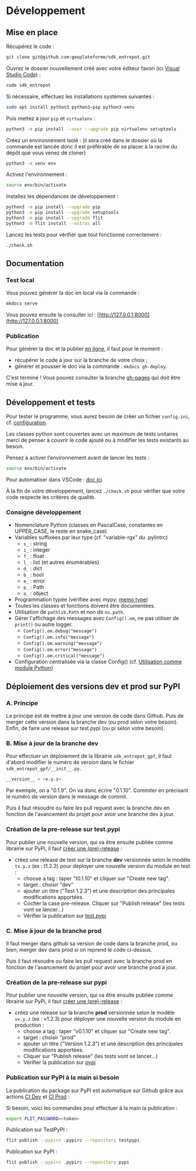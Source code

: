 <!--
CE DOCUMENT N'A PAS VOCATION A ÊTRE LU DIRECTEMENT OU VIA GITHUB :
les liens seront cassés, l'affichage ne sera pas correcte. Ne faites ça !

Consultez la doc en ligne ici : https://geoplateforme.github.io/sdk-entrepot/

Le lien vers cette page devrait être : https://geoplateforme.github.io/sdk-entrepot/development/
-->

# Développement

## Mise en place

Récupérez le code :

```sh
git clone git@github.com:geoplateforme/sdk_entrepot.git
```

Ouvrez le dossier nouvellement créé avec votre éditeur favori (ici [Visual Studio Code](https://code.visualstudio.com/)) :

```sh
code sdk_entrepot
```

Si nécessaire, effectuez les installations systèmes suivantes :

```sh
sudo apt install python3 python3-pip python3-venv
```

Puis mettez à jour `pip` et `virtualenv` :

```sh
python3 -m pip install --user --upgrade pip virtualenv setuptools
```

Créez un environnement isolé : (il sera créé dans le dossier où la commande est lancée donc il est préférable de se placer à la racine du dépôt que vous venez de cloner)

```sh
python3 -m venv env
```

Activez l'environnement :

```sh
source env/bin/activate
```

Installez les dépendances de développement :

```sh
python3 -m pip install --upgrade pip
python3 -m pip install --upgrade setuptools
python3 -m pip install --upgrade flit
python3 -m flit install --extras all
```

Lancez les tests pour vérifier que tout fonctionne correctement :

```sh
./check.sh
```

## Documentation

### Test local

Vous pouvez générer la doc en local via la commande :

```sh
mkdocs serve
```

Vous pouvez ensuite la consulter ici : [http://127.0.0.1:8000](http://127.0.0.1:8000)

### Publication

Pour générer la doc et la publier [en ligne](https://geoplateforme.github.io/sdk-entrepot/), il faut pour le moment :

* récupérer le code à jour sur la branche de votre choix ;
* générer et pousser le doc via la commande : `mkdocs gh-deploy`.

C'est terminé ! Vous pouvez consulter la branche [gh-pages](https://github.com/Geoplateforme/sdk-entrepot/tree/gh-pages) qui doit être mise à jour.

## Développement et tests

Pour tester le programme, vous aurez besoin de créer un fichier `config.ini`, cf. [configuration](configuration.md).

Les classes python sont couvertes avec un maximum de tests unitaires merci de penser à couvrir le code ajouté ou à modifier les tests existants au besoin.

Pensez à activer l'environnement avant de lancer les tests :

```sh
source env/bin/activate
```

Pour automatiser dans VSCode : [doc ici](https://code.visualstudio.com/docs/python/environments#_work-with-python-interpreters)

À la fin de votre développement, lancez `./check.sh` pour vérifier que votre code respecte les critères de qualité.

### Consigne développement

- Nomenclature Python (classes en PascalCase, constantes en UPPER_CASE, le reste en snake_case)​
- Variables suffixées par leur type (cf. "variable-rgx" du .pylintrc)​
  - `s_` : string​
  - `i_` : integer​
  - `f_` : float​
  - `l_` : list (et autres énumérables)​
  - `d_` : dict​
  - `b_` : bool​
  - `e_` : error​
  - `p_` : Path​
  - `o_` : object​
- Programmation typée (vérifiée avec mypy; [memo type](https://mypy.readthedocs.io/en/stable/cheat_sheet_py3.html))
- Toutes les classes et fonctions doivent être documentées.
- Utilisation de `pathlib.Path` et non de `os.path​`.
- Gérer l'affichage des messages avec `Config().om​`, ne pas utiliser de `print()` ou autre logger.
  - `Config().om.debug("message")`
  - `Config().om.info("message")`
  - `Config().om.warning("message")`
  - `Config().om.error("message")`
  - `Config().om.critical("message")`
- Configuration centralisée via la classe Config()​ (cf. [Utilisation comme module Python](comme-module.md))

## Déploiement des versions dev et prod sur PyPI

### A. Principe

Le principe est de mettre à jour une version de code dans Github. Puis de merger cette version dans la branche dev (ou prod selon votre besoin). Enfin, de faire une release sur test.pypi (ou pi selon votre besoin).

### B. Mise à jour de la branche dev

Pour effectuer un déploiement de la librairie `sdk_entrepot_gpf`, il faut d'abord modifier le numéro de version dans le fichier `sdk_entrepot_gpf/__init__.py`.

```py
__version__ = <x.y.z>
```

Par exemple, on a "0.1.9". On va donc écrire "0.1.10".
Commiter en précisant le numéro de version dans le message de commit.

Puis il faut résoudre ou faire les pull request avec la branche dev en fonction de l'avancement du projet pour avoir une branche dev à jour.

### Création de la pre-release sur test.pypi

Pour publier une nouvelle version, qui va être ensuite publiée comme librairie sur PyPi, il faut [créer une (pre)-release](https://github.com/Geoplateforme/sdk_entrepot/releases/new) :

- créez une release de test sur la branche **dev** versionnée selon le modèle `tx.y.z` (ex : t1.2.3) pour déployer une nouvelle version du module en test :
  - choose a tag : taper "t0.1.10" et cliquer sur "Create new tag".
  - target : choisir "dev"
  - ajouter un titre ("Test 1.2.3") et une description des principales modifications apportées.
  - Cocher la case pre-release. Cliquer sur "Publish release" (les tests vont se lancer...)
  - Vérifier la publication sur [test.pypi](https://test.pypi.org/project/sdk_entrepot_gpf/)

### C. Mise à jour de la branche prod

Il faut merger dans github sa version de code dans la branche prod, ou bien, merger dev dans prod si on reprend le code ci-dessus.

Puis il faut résoudre ou faire les pull request avec la branche prod en fonction de l'avancement du projet pour avoir une branche prod à jour.

### Création de la pre-release sur pypi

Pour publier une nouvelle version, qui va être ensuite publiée comme librairie sur PyPi, il faut [créer une (pre)-release](https://github.com/Geoplateforme/sdk_entrepot/releases/new) :

- créez une release sur la branche **prod** versionnée selon le modèle `vx.y.z` (ex : v1.2.3) pour déployer une nouvelle version du module en production :
  - choose a tag : taper "v0.1.10" et cliquer sur "Create new tag".
  - target : choisir "prod"
  - ajouter un titre ("Version 1.2.3") et une description des principales modifications apportées.
  - Cliquer sur "Publish release" (les tests vont se lancer...)
  - Vérifier la publication sur [pypi](https://pypi.org/project/sdk_entrepot_gpf/)

### Publication sur PyPI à la main si besoin

La publication du package sur PyPI est automatique sur Github grâce aux actions [CI Dev](https://github.com/Geoplateforme/sdk_entrepot/actions/workflows/ci-dev.yml) et [CI Prod](https://github.com/Geoplateforme/sdk_entrepot/actions/workflows/ci-prod.yml) :

Si besoin, voici les commandes pour effectuer à la main la publication :

```sh
export FLIT_PASSWORD=<token>
```

Publication sur TestPyPI :

```sh
flit publish --pypirc .pypirc --repository testpypi
```

Publication sur PyPI :

```sh
flit publish --pypirc .pypirc --repository pypi
```
